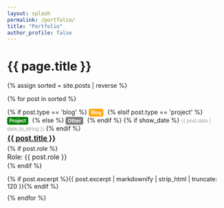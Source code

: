 ```yaml
---
layout: splash
permalink: /portfolio/
title: "Portfolio"
author_profile: false
---
```


<style>
  .post-date {
    font-size: 0.8em;
    color: #999;
  }

  .post-title {
    font-size: 1.2em;
    margin: 5px 0;
  }

  .post-description {
    margin-bottom: 10px;
  }
  .post-role{
    font-size: 1.1em;
    margin-bottom: 2px;
    margin-top: 2px;
  }

  .post-type {
    display: inline-block;
    font-size: 0.8em;
    font-weight: bold;
    padding: 2px 5px;
    border-radius: 4px;
    margin-right: 5px;
  }

  .blog-type {
    background-color: #ffa500;
    color: #fff;
  }

  .project-type {
    background-color: #008000;
    color: #fff;
  }

  .other-type {
    background-color: #808080;
    color: #fff;
  }
</style>

<h1>{{ page.title }}</h1>

{% assign sorted = site.posts | reverse %}

{% for post in sorted %}
  <div class="post">
    {% if post.type == 'blog' %}
      <span class="post-type blog-type">Blog</span>
    {% elsif post.type == 'project' %}
      <span class="post-type project-type">Project</span>
    {% else %}
      <span class="post-type other-type">Other</span>
    {% endif %}
    {% if show_date %}
        <span class="post-date">{{ post.date | date_to_string }}</span>
    {% endif %}
    <h2 class="post-title"><a href="{{ post.url }}">{{ post.title }}</a></h2>
    {% if post.role %}
        <p class="post-role">Role: {{ post.role }}</p>
    {% endif %}
    <p class="post-description">{% if post.excerpt %}{{ post.excerpt | markdownify | strip_html | truncate: 120 }}{% endif %}</p>
  </div>
{% endfor %}